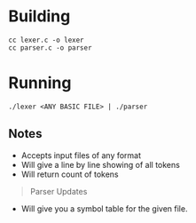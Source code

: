 # Building 
```
cc lexer.c -o lexer
cc parser.c -o parser
```

# Running 
```
./lexer <ANY BASIC FILE> | ./parser
```

## Notes 
- Accepts input files of any format 
- Will give a line by line showing  of all tokens
- Will return count of tokens 
> Parser Updates
- Will give you a symbol table for the given file.
